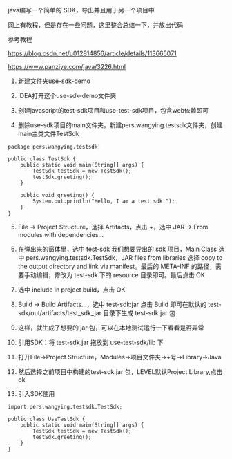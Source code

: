 java编写一个简单的 SDK，导出并且用于另一个项目中

网上有教程，但是存在一些问题，这里整合总结一下，并放出代码

参考教程

https://blog.csdn.net/u012814856/article/details/113665071

https://www.panziye.com/java/3226.html

1. 新建文件夹use-sdk-demo

2. IDEA打开这个use-sdk-demo文件夹

3. 创建javascript的test-sdk项目和use-test-sdk项目，包含web依赖即可

4. 删除use-sdk项目的main文件夹，新建pers.wangying.testsdk文件夹，创建main主类文件TestSdk

```
package pers.wangying.testsdk;

public class TestSdk {
    public static void main(String[] args) {
        TestSdk testSdk = new TestSdk();
        testSdk.greeting();
    }

    public void greeting() {
        System.out.println("Hello, I am a test sdk.");
    }
}
```

5. File -> Project Structure，选择 Artifacts，点击 +，选中 JAR -> From modules with dependencies…

6. 在弹出来的窗体里，选中 test-sdk 我们想要导出的 sdk 项目，Main Class 选中 pers.wangying.testsdk.TestSdk，JAR files from libraries 选择 copy to the output directory and link via manifest。最后的 META-INF 的路径，需要手动编辑，修改为 test-sdk 下的 resource 目录即可。最后点击 OK

7. 选中 include in project build，点击 OK

8. Build -> Build Artifacts…，选中 test-sdk:jar 点击 Build 即可在默认的 test-sdk/out/artifacts/test_sdk_jar 目录下生成 test-sdk.jar 包

9. 这样，就生成了想要的 jar 包，可以在本地测试运行一下看看是否异常

10. 引用SDK：将 test-sdk.jar 拖放到 use-test-sdk/lib 下

11. 打开File->Project Structure，Modules->项目文件夹->+号->Library->Java

12. 然后选择之前项目中构建的test-sdk.jar 包，LEVEL默认Project Library,点击ok

13. 引入SDK使用

```
import pers.wangying.testsdk.TestSdk;

public class UseTestSdk {
    public static void main(String[] args) {
        TestSdk testSdk = new TestSdk();
        testSdk.greeting();
    }
}
```
